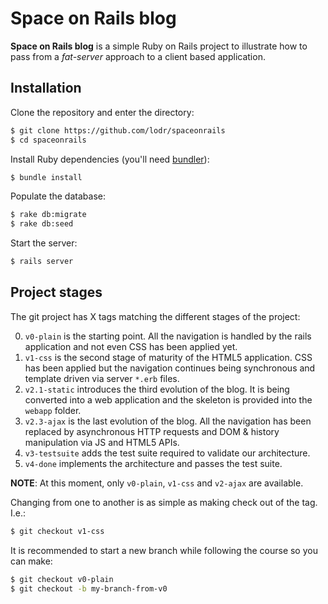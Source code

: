 Space on Rails blog
===================

**Space on Rails blog** is a simple Ruby on Rails project to illustrate how
to pass from a _fat-server_ approach to a client based application.

Installation
------------

Clone the repository and enter the directory:

```bash
$ git clone https://github.com/lodr/spaceonrails
$ cd spaceonrails
```

Install Ruby dependencies (you'll need [bundler](http://bundler.io/)):

```bash
$ bundle install
```

Populate the database:

```bash
$ rake db:migrate
$ rake db:seed
```

Start the server:

```bash
$ rails server
```

Project stages
--------------

The git project has X tags matching the different stages of the project:

 0. `v0-plain` is the starting point. All the navigation is handled by the rails
 application and not even CSS has been applied yet.  
 1. `v1-css` is the second stage of maturity of the HTML5 application. CSS has
 been applied but the navigation continues being synchronous and template driven
 via server `*.erb` files.
 2. `v2.1-static` introduces the third evolution of the blog. It is being
 converted into a web application and the skeleton is provided into the `webapp`
 folder. 
 2. `v2.3-ajax` is the last evolution of the blog. All the navigation has been
 replaced by asynchronous HTTP requests and DOM & history manipulation via JS
 and HTML5 APIs. 
 3. `v3-testsuite` adds the test suite required to validate our architecture.
 4. `v4-done` implements the architecture and passes the test suite.
 
**NOTE**: At this moment, only `v0-plain`, `v1-css` and `v2-ajax` are available.

Changing from one to another is as simple as making check out of the tag. I.e.:

```bash
$ git checkout v1-css
```

It is recommended to start a new branch while following the course so you can
make:

```bash
$ git checkout v0-plain
$ git checkout -b my-branch-from-v0
```
